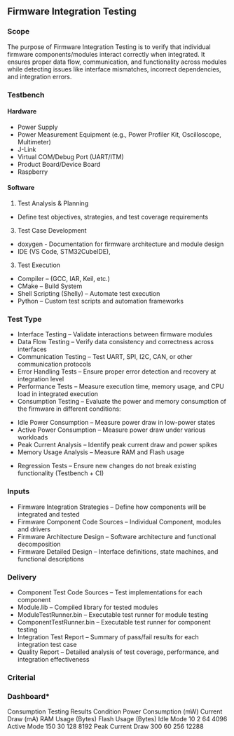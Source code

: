 ## Firmware Integration Testing 

### Scope

The purpose of Firmware Integration Testing is to verify that individual firmware components/modules interact correctly when integrated. It ensures proper data flow, communication, and functionality across modules while detecting issues like interface mismatches, incorrect dependencies, and integration errors.

### Testbench

#### Hardware

- Power Supply
- Power Measurement Equipment (e.g., Power Profiler Kit, Oscilloscope, Multimeter)
- J-Link
- Virtual COM/Debug Port (UART/ITM)
- Product Board/Device Board
- Raspberry

#### Software

1. Test Analysis & Planning
* Define test objectives, strategies, and test coverage requirements
3. Test Case Development
  * doxygen - Documentation for firmware architecture and module design
  * IDE (VS Code, STM32CubeIDE),
  
3. Test Execution
* Compiler – (GCC, IAR, Keil, etc.)
* CMake – Build System
* Shell Scripting (Shelly) – Automate test execution
* Python – Custom test scripts and automation frameworks
 
### Test Type

* Interface Testing – Validate interactions between firmware modules
* Data Flow Testing – Verify data consistency and correctness across interfaces
* Communication Testing – Test UART, SPI, I2C, CAN, or other communication protocols
* Error Handling Tests – Ensure proper error detection and recovery at integration level
* Performance Tests – Measure execution time, memory usage, and CPU load in integrated execution
* Consumption Testing – Evaluate the power and memory consumption of the firmware in different conditions:
- Idle Power Consumption – Measure power draw in low-power states
- Active Power Consumption – Measure power draw under various workloads
- Peak Current Analysis – Identify peak current draw and power spikes
- Memory Usage Analysis – Measure RAM and Flash usage
* Regression Tests – Ensure new changes do not break existing functionality (Testbench + CI)

### Inputs

* Firmware Integration Strategies – Define how components will be integrated and tested
* Firmware Component Code Sources – Individual Component, modules and drivers
* Firmware Architecture Design – Software architecture and functional decomposition
* Firmware Detailed Design – Interface definitions, state machines, and functional descriptions

### Delivery

* Component Test Code Sources – Test implementations for each component
* Module.lib – Compiled library for tested modules
* ModuleTestRunner.bin – Executable test runner for module testing
* ComponentTestRunner.bin – Executable test runner for component testing
* Integration Test Report – Summary of pass/fail results for each integration test case
* Quality Report – Detailed analysis of test coverage, performance, and integration effectiveness

### Criterial

### Dashboard*

Consumption Testing Results
Condition	Power Consumption (mW)	Current Draw (mA)	RAM Usage (Bytes)	Flash Usage (Bytes)
Idle Mode	10	2	64	4096
Active Mode	150	30	128	8192
Peak Current Draw	300	60	256	12288

 
